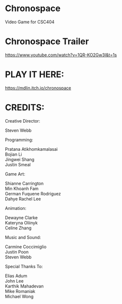 # Chronospace
Video Game for CSC404

# Chronospace Trailer
https://www.youtube.com/watch?v=1QR-KO2Gw3I&t=1s

# PLAY IT HERE:
https://mdlin.itch.io/chronospace

# CREDITS:

Creative Director:

Steven Webb  <br />


Programming:

Pratana Atikhomkamalasai  <br />
Bojian Li  <br />
Jingwei Shang  <br />
Justin Smeal  <br />


Game Art:

Shianne Carrington  <br />
Min Khoanh Fam  <br />
German Fuquene Rodriguez  <br />
Dahye Rachel Lee  <br />


Animation:

Dewayne Clarke  <br />
Kateryna Oliinyk  <br />
Celine Zhang  <br />


Music and Sound:

Carmine Coccimiglio  <br />
Justin Poon  <br />
Steven Webb  <br />


Special Thanks To:

Elias Adum  <br />
John Lee  <br />
Karthik Mahadevan  <br />
Mike Romaniak  <br />
Michael Wong  <br />
